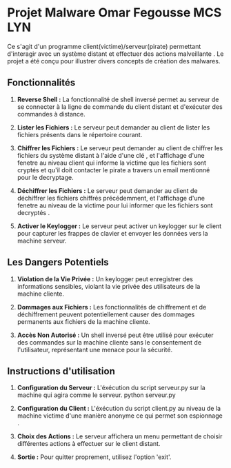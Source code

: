 # Projet Malware Omar Fegousse MCS LYN

Ce s'agit d'un programme client(victime)/serveur(pirate) permettant d'interagir avec un système distant et effectuer des actions malveillante . Le projet a été conçu pour illustrer divers concepts de création des malwares.

## Fonctionnalités

1. **Reverse Shell :** La fonctionnalité de shell inversé permet au serveur de se connecter à la ligne de commande du client distant et d'exécuter des commandes à distance.

2. **Lister les Fichiers :** Le serveur peut demander au client de lister les fichiers présents dans le répertoire courant.

3. **Chiffrer les Fichiers :** Le serveur peut demander au client de chiffrer les fichiers du système distant à l'aide d'une clé , et l'affichage d'une fenetre au niveau client qui informe la victime que les fichiers sont cryptés et qu'il doit contacter le pirate a travers un email mentionné pour le decryptage. 
 
4. **Déchiffrer les Fichiers :** Le serveur peut demander au client de déchiffrer les fichiers chiffrés précédemment,  et l'affichage d'une fenetre au niveau de la victime pour lui informer que les fichiers sont decryptés . 

5. **Activer le Keylogger :** Le serveur peut activer un keylogger sur le client pour capturer les frappes de clavier et envoyer les données vers la machine serveur.

## Les Dangers Potentiels

1. **Violation de la Vie Privée :** Un keylogger peut enregistrer des informations sensibles, violant la vie privée des utilisateurs de la machine cliente.

2. **Dommages aux Fichiers :** Les fonctionnalités de chiffrement et de déchiffrement peuvent potentiellement causer des dommages permanents aux fichiers de la machine cliente.

3. **Accès Non Autorisé :** Un shell inversé peut être utilisé pour exécuter des commandes sur la machine cliente sans le consentement de l'utilisateur, représentant une menace pour la sécurité.

## Instructions d'utilisation

1. **Configuration du Serveur :** L'éxécution du script serveur.py sur la machine qui agira comme le serveur.
   python serveur.py
   
2. **Configuration du Client :** L'éxécution du script client.py au niveau de la machine victime d'une manière anonyme ce qui permet son espionnage .
  
3. **Choix des Actions :** Le serveur affichera un menu permettant de choisir différentes actions à effectuer sur le client distant.
   
4. **Sortie :** Pour quitter proprement, utilisez l'option 'exit'.
